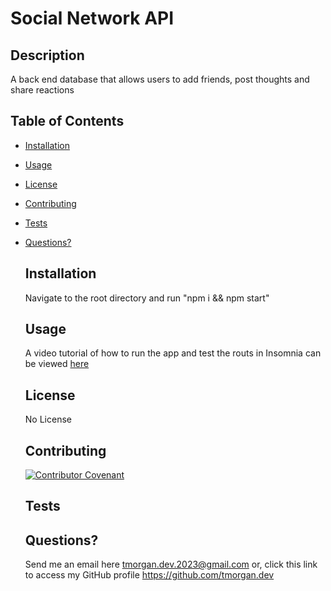 # Social Network API
  
  ## Description
  A back end database that allows users to add friends, post thoughts and share reactions
  ## Table of Contents
  - [Installation](#installation)
- [Usage](#usage)
- [License](#license)
- [Contributing](#contributing)
- [Tests](#tests)
- [Questions?](#questions)
  ## Installation
  Navigate to the root directory and run "npm i && npm start"
  ## Usage
  A video tutorial of how to run the app and test the routs in Insomnia can be viewed [here](https://drive.google.com/file/d/1a6qBOFO3V_MXb3ZkkzBHqoabqNbQPHPO/view)
  ## License
  No License
  
  ## Contributing
  
  [![Contributor Covenant](https://img.shields.io/badge/Contributor%20Covenant-2.1-4baaaa.svg)](./assets/code_of_conduct.md)
  ## Tests
  
  ## Questions?
  Send me an email here tmorgan.dev.2023@gmail.com or, click this link to access my GitHub profile https://github.com/tmorgan.dev
